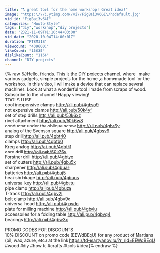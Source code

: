 ```yaml
---
title: "A great tool for the home workshop! Great idea!"
image: "https:\/\/i.ytimg.com\/vi\/FigBai3v6GI\/hqdefault.jpg"
vid_id: "FigBai3v6GI"
categories: "Howto-Style"
tags: ["diy","workshop","diy projects"]
date: "2021-11-09T01:10:44+03:00"
vid_date: "2020-10-04T14:00:01Z"
duration: "PT8M31S"
viewcount: "4396001"
likeCount: "13635"
dislikeCount: "1166"
channel: "DIY projects"
---
```

{% raw %}Hello, friends. This is the DIY projects channel, where I make various gadgets, simple projects for the home ,a homemade tool for the workshop. In this video, I will make a device that can replace several machines. Look at what a wonderful tool I made from scraps of wood.<br />Subscribe to the channel! Happy viewing!<br />                  TOOLS I USE<br />cool inexpensive clamps <a rel="nofollow" target="blank" href="http://ali.pub/4gbso9">http://ali.pub/4gbso9</a><br />not expensive clamps <a rel="nofollow" target="blank" href="http://ali.pub/50k4yf">http://ali.pub/50k4yf</a><br />set of step drills <a rel="nofollow" target="blank" href="http://ali.pub/50k6xz">http://ali.pub/50k6xz</a><br />rivet attachment <a rel="nofollow" target="blank" href="http://ali.pub/50k6w8">http://ali.pub/50k6w8</a><br />conductor under the oblique screw <a rel="nofollow" target="blank" href="http://ali.pub/4gbs6y">http://ali.pub/4gbs6y</a><br />analog of the Svenson square <a rel="nofollow" target="blank" href="http://ali.pub/4gbsv9">http://ali.pub/4gbsv9</a><br />step drill <a rel="nofollow" target="blank" href="http://ali.pub/4gbt40">http://ali.pub/4gbt40</a><br />clamps <a rel="nofollow" target="blank" href="http://ali.pub/4gbtb0">http://ali.pub/4gbtb0</a><br />Kreg analog <a rel="nofollow" target="blank" href="http://ali.pub/4gbth1">http://ali.pub/4gbth1</a><br />core drill <a rel="nofollow" target="blank" href="http://ali.pub/50k76x">http://ali.pub/50k76x</a><br />Forstner drill <a rel="nofollow" target="blank" href="http://ali.pub/4gbtyx">http://ali.pub/4gbtyx</a><br />set of cutters <a rel="nofollow" target="blank" href="http://ali.pub/4gbu5x">http://ali.pub/4gbu5x</a><br />sharpener <a rel="nofollow" target="blank" href="http://ali.pub/4gbuae">http://ali.pub/4gbuae</a><br />batteries <a rel="nofollow" target="blank" href="http://ali.pub/4gbuj5">http://ali.pub/4gbuj5</a><br />heat shrinkage <a rel="nofollow" target="blank" href="http://ali.pub/4gbuos">http://ali.pub/4gbuos</a><br />universal key <a rel="nofollow" target="blank" href="http://ali.pub/4gbutu">http://ali.pub/4gbutu</a><br />pipe clamp <a rel="nofollow" target="blank" href="http://ali.pub/4gbuza">http://ali.pub/4gbuza</a><br />T-track <a rel="nofollow" target="blank" href="http://ali.pub/4gbv2l">http://ali.pub/4gbv2l</a><br />belt clamp <a rel="nofollow" target="blank" href="http://ali.pub/4gbv9e">http://ali.pub/4gbv9e</a><br />universal head <a rel="nofollow" target="blank" href="http://ali.pub/4gbvdo">http://ali.pub/4gbvdo</a><br />plate for milling machine <a rel="nofollow" target="blank" href="http://ali.pub/4gbvlu">http://ali.pub/4gbvlu</a><br />accessories for a folding table <a rel="nofollow" target="blank" href="http://ali.pub/4gbvq4">http://ali.pub/4gbvq4</a><br />bearings <a rel="nofollow" target="blank" href="http://ali.pub/4gbw3x">http://ali.pub/4gbw3x</a><br /><br />PROMO CODES FOR DISCOUNTS<br />10% DISCOUNT on promo code (EEWdBEqU) for any product of Martians (oil, wax, azure, etc.) at the link <a rel="nofollow" target="blank" href="https://td-martyanov.ru/?r_rid=EEWdBEqU">https://td-martyanov.ru/?r_rid=EEWdBEqU</a><br /> #wood #diy #how to #crafts #tools #idea{% endraw %}
